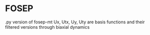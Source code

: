 # FOSEP
.py version of fosep-mt
Ux, Utx, Uy, Uty are basis functions and their filtered versions through biaxial dynamics
